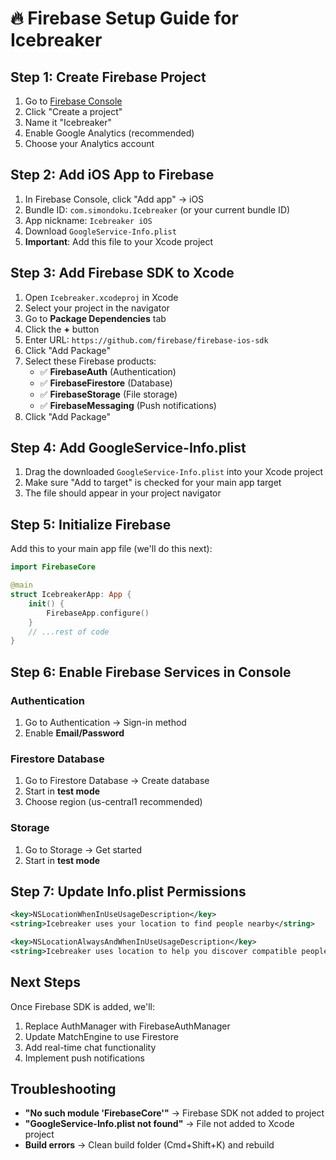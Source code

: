 # 🔥 Firebase Setup Guide for Icebreaker

## Step 1: Create Firebase Project

1. Go to [Firebase Console](https://console.firebase.google.com)
2. Click "Create a project" 
3. Name it "Icebreaker"
4. Enable Google Analytics (recommended)
5. Choose your Analytics account

## Step 2: Add iOS App to Firebase

1. In Firebase Console, click "Add app" → iOS
2. Bundle ID: `com.simondoku.Icebreaker` (or your current bundle ID)
3. App nickname: `Icebreaker iOS`
4. Download `GoogleService-Info.plist`
5. **Important**: Add this file to your Xcode project

## Step 3: Add Firebase SDK to Xcode

1. Open `Icebreaker.xcodeproj` in Xcode
2. Select your project in the navigator
3. Go to **Package Dependencies** tab
4. Click the **+** button
5. Enter URL: `https://github.com/firebase/firebase-ios-sdk`
6. Click "Add Package"
7. Select these Firebase products:
   - ✅ **FirebaseAuth** (Authentication)
   - ✅ **FirebaseFirestore** (Database)
   - ✅ **FirebaseStorage** (File storage)
   - ✅ **FirebaseMessaging** (Push notifications)
8. Click "Add Package"

## Step 4: Add GoogleService-Info.plist

1. Drag the downloaded `GoogleService-Info.plist` into your Xcode project
2. Make sure "Add to target" is checked for your main app target
3. The file should appear in your project navigator

## Step 5: Initialize Firebase

Add this to your main app file (we'll do this next):

```swift
import FirebaseCore

@main
struct IcebreakerApp: App {
    init() {
        FirebaseApp.configure()
    }
    // ...rest of code
}
```

## Step 6: Enable Firebase Services in Console

### Authentication
1. Go to Authentication → Sign-in method
2. Enable **Email/Password**

### Firestore Database  
1. Go to Firestore Database → Create database
2. Start in **test mode**
3. Choose region (us-central1 recommended)

### Storage
1. Go to Storage → Get started
2. Start in **test mode**

## Step 7: Update Info.plist Permissions

```xml
<key>NSLocationWhenInUseUsageDescription</key>
<string>Icebreaker uses your location to find people nearby</string>

<key>NSLocationAlwaysAndWhenInUseUsageDescription</key>
<string>Icebreaker uses location to help you discover compatible people</string>
```

## Next Steps

Once Firebase SDK is added, we'll:
1. Replace AuthManager with FirebaseAuthManager
2. Update MatchEngine to use Firestore
3. Add real-time chat functionality
4. Implement push notifications

## Troubleshooting

- **"No such module 'FirebaseCore'"** → Firebase SDK not added to project
- **"GoogleService-Info.plist not found"** → File not added to Xcode project
- **Build errors** → Clean build folder (Cmd+Shift+K) and rebuild
